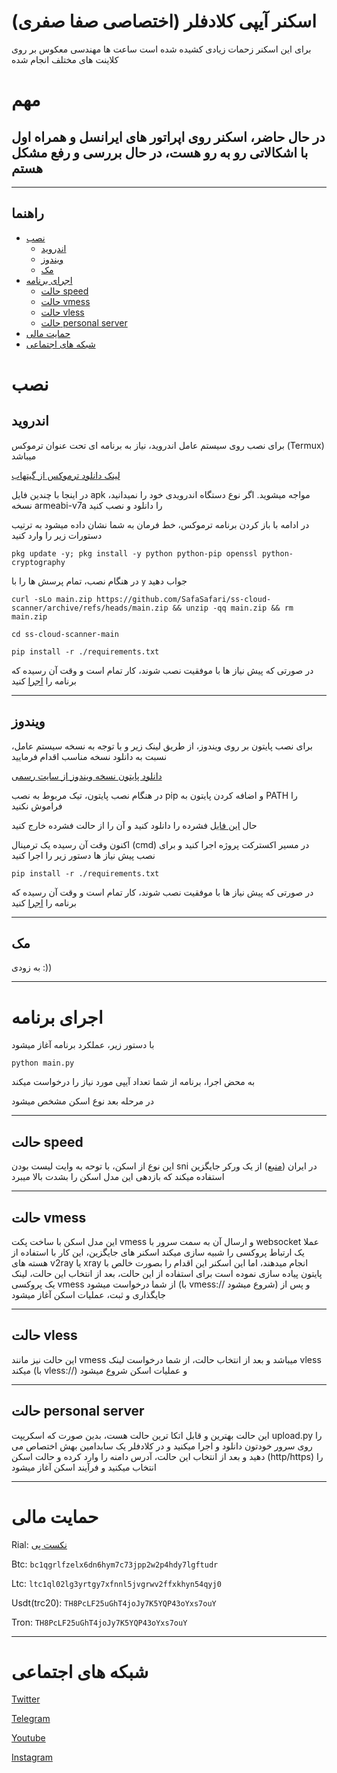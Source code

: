 # اسکنر آیپی کلادفلر (اختصاصی صفا صفری)

برای این اسکنر زحمات زیادی کشیده شده است
ساعت ها مهندسی معکوس بر روی کلاینت های مختلف انجام شده


# مهم
## در حال حاضر، اسکنر روی اپراتور های ایرانسل و همراه اول با اشکالاتی رو به رو هست، در حال بررسی و رفع مشکل هستم

---
## راهنما
* [نصب](#نصب)
    * [اندروید](#اندروید)
    * [ویندوز](#ویندوز)
    * [مک](#مک)
* [اجرای برنامه](#اجرای-برنامه)
    * [حالت speed](#حالت-speed)
    * [حالت vmess](#حالت-vmess)
    * [حالت vless](#حالت-vless)
    * [حالت personal server](#حالت-personal-server)
* [حمایت مالی](#حمایت-مالی)
* [شبکه های اجتماعی](#شبکه-های-اجتماعی)

# نصب
## اندروید

برای نصب روی سیستم عامل اندروید، نیاز به برنامه ای تحت عنوان ترموکس (Termux) میباشد

[لینک دانلود ترموکس از گیتهاب](https://github.com/termux/termux-app/releases/)

در اینجا با چندین فایل apk مواجه میشوید. اگر نوع دستگاه اندرویدی خود را نمیدانید، نسخه armeabi-v7a را دانلود و نصب کنید

در ادامه با باز کردن برنامه ترموکس، خط فرمان به شما نشان داده میشود
به ترتیب دستورات زیر را وارد کنید

`pkg update -y; pkg install -y python python-pip openssl python-cryptography`

در هنگام نصب، تمام پرسش ها را با `y` جواب دهید

`curl -sLo main.zip https://github.com/SafaSafari/ss-cloud-scanner/archive/refs/heads/main.zip && unzip -qq main.zip && rm main.zip`

`cd ss-cloud-scanner-main`

`pip install -r ./requirements.txt`

در صورتی که پیش نیاز ها با موفقیت نصب شوند، کار تمام است و وقت آن رسیده که برنامه را [اجرا](#اجرای-برنامه) کنید

---
## ویندوز

برای نصب پایتون بر روی ویندوز، از طریق لینک زیر و با توجه به نسخه سیستم عامل، نسبت به دانلود نسخه مناسب اقدام فرمایید

[دانلود پایتون نسخه ویندوز از سایت رسمی](https://www.python.org/downloads/windows/)

در هنگام نصب پایتون، تیک مربوط به نصب pip و اضافه کردن پایتون به PATH را فراموش نکنید

حال [این فایل](https://github.com/SafaSafari/ss-cloud-scanner/archive/refs/heads/main.zip) فشرده را دانلود کنید و آن را از حالت فشرده خارج کنید

اکنون وقت آن رسیده یک ترمینال (cmd) در مسیر اکسترکت پروژه اجرا کنید و برای نصب پیش نیاز ها دستور زیر را اجرا کنید

`pip install -r ./requirements.txt`

در صورتی که پیش نیاز ها با موفقیت نصب شوند، کار تمام است و وقت آن رسیده که برنامه را [اجرا](#اجرای-برنامه) کنید

---
## مک
به زودی :))

---
# اجرای برنامه
با دستور زیر، عملکرد برنامه آغاز میشود

`python main.py`

به محض اجرا، برنامه از شما تعداد آیپی مورد نیاز را درخواست میکند

در مرحله بعد نوع اسکن مشخص میشود

---
## حالت speed
این نوع از اسکن، با توحه به وایت لیست بودن sni در ایران ([منبع](https://twitter.com/safasafari3/status/1643154352326975488)) از یک ورکر جایگزین استفاده میکند که بازدهی این مدل اسکن را بشدت بالا میبرد

---
## حالت vmess
این مدل اسکن با ساخت پکت vmess و ارسال آن به سمت سرور با websocket عملا یک ارتباط پروکسی را شبیه سازی میکند
اسکنر های جایگزین، این کار با استفاده از هسته های v2ray یا xray انجام میدهند، اما این اسکنر این اقدام را بصورت خالص با پایتون پیاده سازی نموده است
برای استفاده از این حالت، بعد از انتخاب این حالت، لینک یک پروکسی vmess از شما درخواست میشود (با vmess:// شروع میشود) و پس از جایگذاری و ثبت، عملیات اسکن آغاز میشود

---
## حالت vless
این حالت نیز مانند vmess میباشد و بعد از انتخاب حالت، از شما درخواست لینک vless میکند (با vless://) و عملیات اسکن شروع میشود

---
## حالت personal server
این حالت بهترین و قابل اتکا ترین حالت هست، بدین صورت که اسکریپت upload.py را روی سرور خودتون دانلود و اجرا میکنید و در کلادفلر یک سابدامین بهش اختصاص می دهید و بعد از انتخاب این حالت، آدرس دامنه را وارد کرده و حالت اسکن (http/https) را انتخاب میکنید و فرآیند اسکن آغاز میشود

---
# حمایت مالی
Rial: [نکست پی](https://nextpay.org/nx/irp/safa)

Btc: `bc1qgrlfzelx6dn6hym7c73jpp2w2p4hdy7lgftudr`

Ltc: `ltc1ql02lg3yrtgy7xfnnl5jvgrwv2ffxkhyn54qyj0`

Usdt(trc20): `TH8PcLF25uGhT4joJy7K5YQP43oYxs7ouY`

Tron: `TH8PcLF25uGhT4joJy7K5YQP43oYxs7ouY`

---
# شبکه های اجتماعی
[Twitter](https://twitter.com/SafaSafari3)

[Telegram](https://SafaSafari.t.me)

[Youtube](https://youtube.com/@SafaSafari)

[Instagram](https://instagram.com/SafaSafari.ss)
